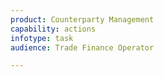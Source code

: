 ```yaml
---
product: Counterparty Management
capability: actions 
infotype: task
audience: Trade Finance Operator

---
```


